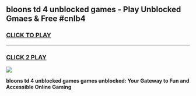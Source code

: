 
## bloons td 4 unblocked games - Play Unblocked Gmaes & Free #cnlb4
<h3>
<a href="https://news.freeplayer.one?title=bloons_td_4_unblocked_games&ref=03M">CLICK TO PLAY</a></h3>
<hr>

<h3>
<a href="https://news.freeplayer.one?title=bloons_td_4_unblocked_games&ref=03M">CLICK 2 PLAY</a>
  
</h3>

<a href="https://news.freeplayer.one?title=bloons_td_4_unblocked_games&ref=03M"><img src="https://clearcache.store/games.png"></a>


**bloons td 4 unblocked games games unblocked: Your Gateway to Fun and Accessible Online Gaming**
